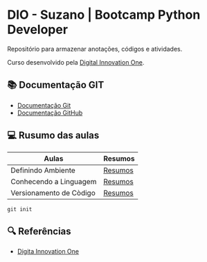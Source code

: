 # DIO - Suzano | Bootcamp Python Developer

Repositório para armazenar anotações, códigos e atividades.

Curso desenvolvido pela [Digital Innovation One](https://www.dio.me/).

## 📚 Documentação GIT
- [Documentação Git](https://git-scm.com/doc)
- [Documentação GitHub](https://docs.github.com/)

## 💻 Rusumo das aulas

| Aulas | Resumos |
| ----- | ------- |
| Definindo Ambiente | [Resumos]() |
| Conhecendo a Linguagem | [Resumos]() |
| Versionamento de Còdigo | [Resumos]() |

```
git init
```

## 🔍 Referências
- [Digita Innovation One]()